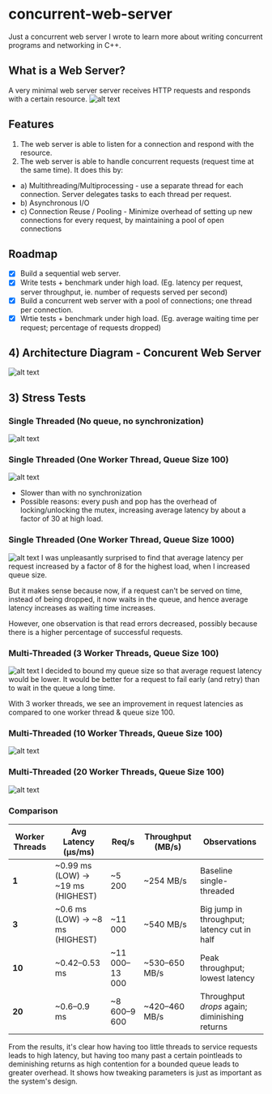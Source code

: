 # concurrent-web-server

Just a concurrent web server I wrote to learn more about writing concurrent programs and networking in C++.

## What is a Web Server?

A very minimal web server server receives HTTP requests and responds with a certain resource.
![alt text](image-5.png)

## Features

1. The web server is able to listen for a connection and respond with the resource.
2. The web server is able to handle concurrent requests (request time at the same time). It does this by:

- a) Multithreading/Multiprocessing - use a separate thread for each connection. Server delegates tasks to each thread per request.
- b) Asynchronous I/O
- c) Connection Reuse / Pooling - Minimize overhead of setting up new connections for every request, by maintaining a pool of open connections

## Roadmap

- [x] Build a sequential web server.
- [x] Write tests + benchmark under high load. (Eg. latency per request, server throughput, ie. number of requests served per second)
- [x] Build a concurrent web server with a pool of connections; one thread per connection.
- [x] Wrtie tests + benchmark under high load. (Eg. average waiting time per request; percentage of requests dropped)

## 4) Architecture Diagram - Concurent Web Server

![alt text](image-9.png)

## 3) Stress Tests

### Single Threaded (No queue, no synchronization)

![alt text](image-1.png)

### Single Threaded (One Worker Thread, Queue Size 100)

![alt text](image-2.png)

- Slower than with no synchronization
- Possible reasons: every push and pop has the overhead of locking/unlocking the mutex, increasing average latency by about a factor of 30 at high load.

### Single Threaded (One Worker Thread, Queue Size 1000)

![alt text](image-3.png)
I was unpleasantly surprised to find that average latency per request increased by a factor of 8 for the highest load, when I increased queue size.

But it makes sense because now, if a request can't be served on time, instead of being dropped, it now waits in the queue, and hence average latency increases as waiting time increases.

However, one observation is that read errors decreased, possibly because there is a higher percentage of successful requests.

### Multi-Threaded (3 Worker Threads, Queue Size 100)

![alt text](image-4.png)
I decided to bound my queue size so that average request latency would be lower. It would be better for a request to fail early (and retry) than to wait in the queue a long time.

With 3 worker threads, we see an improvement in request latencies as compared to one worker thread & queue size 100.

### Multi-Threaded (10 Worker Threads, Queue Size 100)

![alt text](image-8.png)

### Multi-Threaded (20 Worker Threads, Queue Size 100)

![alt text](image-7.png)

### Comparison

| Worker Threads | Avg Latency (µs/ms)               | Req/s          | Throughput (MB/s) | Observations                                  |
| -------------- | --------------------------------- | -------------- | ----------------- | --------------------------------------------- |
| **1**          | ~0.99 ms (LOW) → ~19 ms (HIGHEST) | ~5 200         | ~254 MB/s         | Baseline single-threaded                      |
| **3**          | ~0.6 ms (LOW) → ~8 ms (HIGHEST)   | ~11 000        | ~540 MB/s         | Big jump in throughput; latency cut in half   |
| **10**         | ~0.42–0.53 ms                     | ~11 000–13 000 | ~530–650 MB/s     | Peak throughput; lowest latency               |
| **20**         | ~0.6–0.9 ms                       | ~8 600–9 600   | ~420–460 MB/s     | Throughput _drops_ again; diminishing returns |

From the results, it's clear how having too little threads to service requests leads to high latency, but having too many past a certain pointleads to deminishing returns as high contention for a bounded queue leads to greater overhead. It shows how tweaking parameters is just as important as the system's design.
